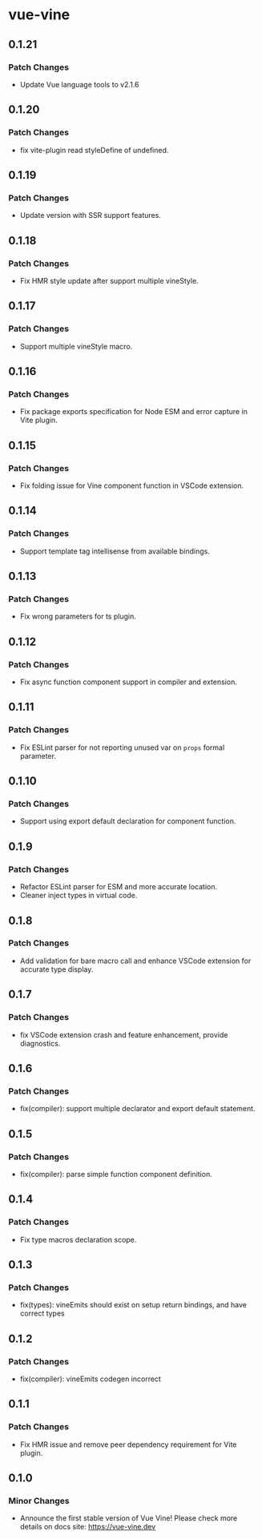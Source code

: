 # vue-vine

## 0.1.21

### Patch Changes

- Update Vue language tools to v2.1.6

## 0.1.20

### Patch Changes

- fix vite-plugin read styleDefine of undefined.

## 0.1.19

### Patch Changes

- Update version with SSR support features.

## 0.1.18

### Patch Changes

- Fix HMR style update after support multiple vineStyle.

## 0.1.17

### Patch Changes

- Support multiple vineStyle macro.

## 0.1.16

### Patch Changes

- Fix package exports specification for Node ESM and error capture in Vite plugin.

## 0.1.15

### Patch Changes

- Fix folding issue for Vine component function in VSCode extension.

## 0.1.14

### Patch Changes

- Support template tag intellisense from available bindings.

## 0.1.13

### Patch Changes

- Fix wrong parameters for ts plugin.

## 0.1.12

### Patch Changes

- Fix async function component support in compiler and extension.

## 0.1.11

### Patch Changes

- Fix ESLint parser for not reporting unused var on `props` formal parameter.

## 0.1.10

### Patch Changes

- Support using export default declaration for component function.

## 0.1.9

### Patch Changes

- Refactor ESLint parser for ESM and more accurate location.
- Cleaner inject types in virtual code.

## 0.1.8

### Patch Changes

- Add validation for bare macro call and enhance VSCode extension for accurate type display.

## 0.1.7

### Patch Changes

- fix VSCode extension crash and feature enhancement, provide diagnostics.

## 0.1.6

### Patch Changes

- fix(compiler): support multiple declarator and export default statement.

## 0.1.5

### Patch Changes

- fix(compiler): parse simple function component definition.

## 0.1.4

### Patch Changes

- Fix type macros declaration scope.

## 0.1.3

### Patch Changes

- fix(types): vineEmits should exist on setup return bindings, and have correct types

## 0.1.2

### Patch Changes

- fix(compiler): vineEmits codegen incorrect

## 0.1.1

### Patch Changes

- Fix HMR issue and remove peer dependency requirement for Vite plugin.

## 0.1.0

### Minor Changes

- Announce the first stable version of Vue Vine! Please check more details on docs site: https://vue-vine.dev
